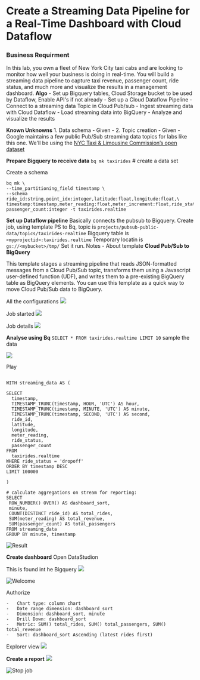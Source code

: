 # Create a Streaming Data Pipeline for a Real-Time Dashboard with Cloud Dataflow

### Business Requirment 
In this lab, you own a fleet of New York City taxi cabs and are looking to monitor how well your business is doing in real-time. You will build a streaming data pipeline to capture taxi revenue, passenger count, ride status, and much more and visualize the results in a management dashboard. 
**Algo** 
	-  Set up Bigquery tables, Cloud Storage bucket to be used by Dataflow,  Enable API's if not already
	-  Set up a Cloud Dataflow Pipeline
	-   Connect to a streaming data Topic in Cloud Pub/sub
	-   Ingest streaming data with Cloud Dataflow
	-   Load streaming data into BigQuery
	-   Analyze and visualize the results

**Known Unknowns**
	1. Data schema  - Given - 
	2. Topic creation - Given -  Google maintains a few public Pub/Sub streaming data topics for labs like this one. We'll be using the [NYC Taxi & Limousine Commission’s open dataset](https://data.cityofnewyork.us/) 

**Prepare Bigquery to receive data**
`bq mk taxirides` # create a data set

Create a schema
```
bq mk \
--time_partitioning_field timestamp \
--schema ride_id:string,point_idx:integer,latitude:float,longitude:float,\
timestamp:timestamp,meter_reading:float,meter_increment:float,ride_status:string,\
passenger_count:integer -t taxirides.realtime
```  
**Set up Dataflow pipeline**
Basically connects the pubsub to Bigquery. 
Create job, using template PS to Bq,  topic is `projects/pubsub-public-data/topics/taxirides-realtime`  Bigquery table is `<myprojectid>:taxirides.realtime` Temporary locatin is `gs://<mybucket>/tmp/` Set it run. 
Notes - About template **Cloud Pub/Sub to BigQuery**

This template stages a streaming pipeline that reads JSON-formatted messages  from a Cloud Pub/Sub topic, transforms them using a Javascript user-defined  function (UDF), and writes them to a pre-existing BigQuery table as BigQuery  elements. You can use this template as a quick way to move Cloud Pub/Sub data to  BigQuery.

All the configurations 
![](https://i.imgur.com/5hoLxj4.png)

Job started 
![](https://i.imgur.com/gofbDDu.png)

Job details 
![](https://i.imgur.com/jrBcwRh.png)

**Analyse using Bq**
`SELECT * FROM taxirides.realtime LIMIT 10` sample the data

![](https://i.imgur.com/JZ9N1rP.png)


Play
```

WITH streaming_data AS (

SELECT
  timestamp,
  TIMESTAMP_TRUNC(timestamp, HOUR, 'UTC') AS hour,
  TIMESTAMP_TRUNC(timestamp, MINUTE, 'UTC') AS minute,
  TIMESTAMP_TRUNC(timestamp, SECOND, 'UTC') AS second,
  ride_id,
  latitude,
  longitude,
  meter_reading,
  ride_status,
  passenger_count
FROM
  taxirides.realtime
WHERE ride_status = 'dropoff'
ORDER BY timestamp DESC
LIMIT 100000

)

# calculate aggregations on stream for reporting:
SELECT
 ROW_NUMBER() OVER() AS dashboard_sort,
 minute,
 COUNT(DISTINCT ride_id) AS total_rides,
 SUM(meter_reading) AS total_revenue,
 SUM(passenger_count) AS total_passengers
FROM streaming_data
GROUP BY minute, timestamp
```
 ![Result](https://i.imgur.com/TShTKEK.png)


**Create dashboard**
Open DataStudion

This is found int he Bigquery
![](https://i.imgur.com/R2F4bhh.png)

![Welcome](https://i.imgur.com/x8UqrYn.png)

Authorize 

```
-   Chart type: column chart
-   Date range dimension: dashboard_sort
-   Dimension: dashboard_sort, minute
-   Drill Down: dashboard_sort
-   Metric: SUM() total_rides, SUM() total_passengers, SUM() total_revenue
-   Sort: dashboard_sort Ascending (latest rides first)
```

Explorer view
![](https://i.imgur.com/q8gJHNG.png)

**Create a report**
![](https://i.imgur.com/bKN6z5W.png)

![Stop job](https://i.imgur.com/SNkvslh.png)



<!--stackedit_data:
eyJoaXN0b3J5IjpbMTAxOTgwMzk2LDE5MjY5Njc5NjAsLTE5ND
gxODU3NTgsNDY5MjQxNzk5LC0zOTcxMjMxMDcsLTUyMzExNTU2
NywtMTExNDk5Mjg3OCwtMTc4NDI0MTA2MiwtMTQ5NjUxOTMxOC
wtOTk2OTgzNTU1LC0xNTA3MTc1NDA5LDE4NTU3MTA0NzEsNDU5
Njc2MDUyLDEyNzEzMzIyNTNdfQ==
-->